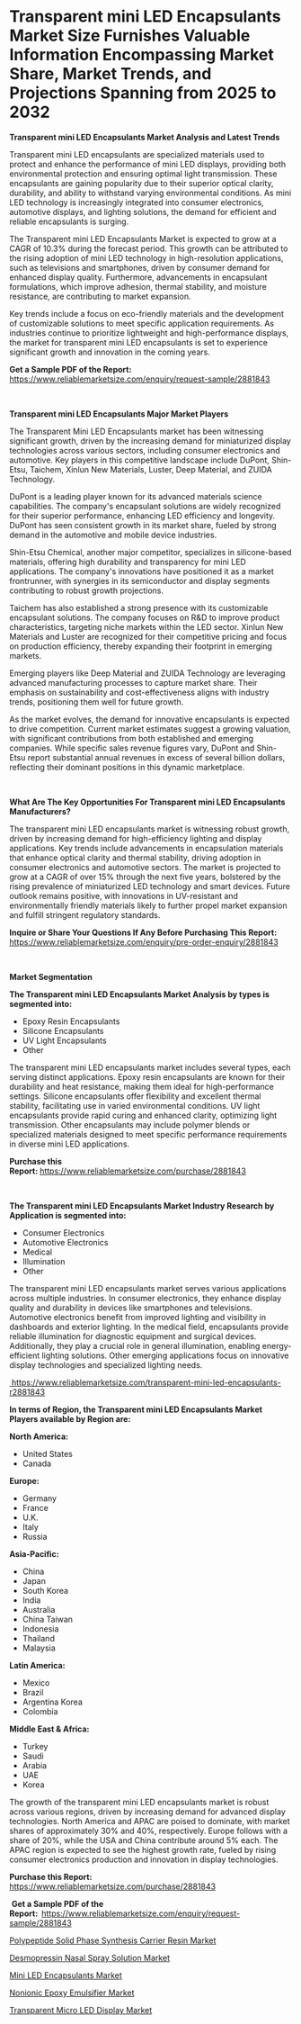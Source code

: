 <p><h1>Transparent mini LED Encapsulants Market Size Furnishes Valuable Information Encompassing Market Share, Market Trends, and Projections Spanning from 2025 to 2032</h1></p><p><strong>Transparent mini LED Encapsulants Market Analysis and Latest Trends</strong></p>
<p><p>Transparent mini LED encapsulants are specialized materials used to protect and enhance the performance of mini LED displays, providing both environmental protection and ensuring optimal light transmission. These encapsulants are gaining popularity due to their superior optical clarity, durability, and ability to withstand varying environmental conditions. As mini LED technology is increasingly integrated into consumer electronics, automotive displays, and lighting solutions, the demand for efficient and reliable encapsulants is surging.</p><p>The Transparent mini LED Encapsulants Market is expected to grow at a CAGR of 10.3% during the forecast period. This growth can be attributed to the rising adoption of mini LED technology in high-resolution applications, such as televisions and smartphones, driven by consumer demand for enhanced display quality. Furthermore, advancements in encapsulant formulations, which improve adhesion, thermal stability, and moisture resistance, are contributing to market expansion.</p><p>Key trends include a focus on eco-friendly materials and the development of customizable solutions to meet specific application requirements. As industries continue to prioritize lightweight and high-performance displays, the market for transparent mini LED encapsulants is set to experience significant growth and innovation in the coming years.</p></p>
<p><strong>Get a Sample PDF of the Report:&nbsp;</strong> <a href="https://www.reliablemarketsize.com/enquiry/request-sample/2881843?utm_campaign=1999&utm_medium=2&utm_source=Github&utm_content=ia&utm_term=12032025&utm_id=transparent-mini-led-encapsulants">https://www.reliablemarketsize.com/enquiry/request-sample/2881843</a></p>
<p>&nbsp;</p>
<p><strong>Transparent mini LED Encapsulants Major Market Players</strong></p>
<p><p>The Transparent Mini LED Encapsulants market has been witnessing significant growth, driven by the increasing demand for miniaturized display technologies across various sectors, including consumer electronics and automotive. Key players in this competitive landscape include DuPont, Shin-Etsu, Taichem, Xinlun New Materials, Luster, Deep Material, and ZUIDA Technology.</p><p>DuPont is a leading player known for its advanced materials science capabilities. The company's encapsulant solutions are widely recognized for their superior performance, enhancing LED efficiency and longevity. DuPont has seen consistent growth in its market share, fueled by strong demand in the automotive and mobile device industries.</p><p>Shin-Etsu Chemical, another major competitor, specializes in silicone-based materials, offering high durability and transparency for mini LED applications. The company's innovations have positioned it as a market frontrunner, with synergies in its semiconductor and display segments contributing to robust growth projections.</p><p>Taichem has also established a strong presence with its customizable encapsulant solutions. The company focuses on R&D to improve product characteristics, targeting niche markets within the LED sector. Xinlun New Materials and Luster are recognized for their competitive pricing and focus on production efficiency, thereby expanding their footprint in emerging markets.</p><p>Emerging players like Deep Material and ZUIDA Technology are leveraging advanced manufacturing processes to capture market share. Their emphasis on sustainability and cost-effectiveness aligns with industry trends, positioning them well for future growth.</p><p>As the market evolves, the demand for innovative encapsulants is expected to drive competition. Current market estimates suggest a growing valuation, with significant contributions from both established and emerging companies. While specific sales revenue figures vary, DuPont and Shin-Etsu report substantial annual revenues in excess of several billion dollars, reflecting their dominant positions in this dynamic marketplace.</p></p>
<p>&nbsp;</p>
<p><strong>What Are The Key Opportunities For Transparent mini LED Encapsulants Manufacturers?</strong></p>
<p><p>The transparent mini LED encapsulants market is witnessing robust growth, driven by increasing demand for high-efficiency lighting and display applications. Key trends include advancements in encapsulation materials that enhance optical clarity and thermal stability, driving adoption in consumer electronics and automotive sectors. The market is projected to grow at a CAGR of over 15% through the next five years, bolstered by the rising prevalence of miniaturized LED technology and smart devices. Future outlook remains positive, with innovations in UV-resistant and environmentally friendly materials likely to further propel market expansion and fulfill stringent regulatory standards.</p></p>
<p><strong>Inquire or Share Your Questions If Any Before Purchasing This Report:</strong> <a href="https://www.reliablemarketsize.com/enquiry/pre-order-enquiry/2881843?utm_campaign=1999&utm_medium=2&utm_source=Github&utm_content=ia&utm_term=12032025&utm_id=transparent-mini-led-encapsulants">https://www.reliablemarketsize.com/enquiry/pre-order-enquiry/2881843</a></p>
<p>&nbsp;</p>
<p><strong>Market Segmentation</strong></p>
<p><strong>The Transparent mini LED Encapsulants Market Analysis by types is segmented into:</strong></p>
<p><ul><li>Epoxy Resin Encapsulants</li><li>Silicone Encapsulants</li><li>UV Light Encapsulants</li><li>Other</li></ul></p>
<p><p>The transparent mini LED encapsulants market includes several types, each serving distinct applications. Epoxy resin encapsulants are known for their durability and heat resistance, making them ideal for high-performance settings. Silicone encapsulants offer flexibility and excellent thermal stability, facilitating use in varied environmental conditions. UV light encapsulants provide rapid curing and enhanced clarity, optimizing light transmission. Other encapsulants may include polymer blends or specialized materials designed to meet specific performance requirements in diverse mini LED applications.</p></p>
<p><strong>Purchase this Report:&nbsp;</strong><a href="https://www.reliablemarketsize.com/purchase/2881843?utm_campaign=1999&utm_medium=2&utm_source=Github&utm_content=ia&utm_term=12032025&utm_id=transparent-mini-led-encapsulants">https://www.reliablemarketsize.com/purchase/2881843</a></p>
<p>&nbsp;</p>
<p><strong>The Transparent mini LED Encapsulants Market Industry Research by Application is segmented into:</strong></p>
<p><ul><li>Consumer Electronics</li><li>Automotive Electronics</li><li>Medical</li><li>Illumination</li><li>Other</li></ul></p>
<p><p>The transparent mini LED encapsulants market serves various applications across multiple industries. In consumer electronics, they enhance display quality and durability in devices like smartphones and televisions. Automotive electronics benefit from improved lighting and visibility in dashboards and exterior lighting. In the medical field, encapsulants provide reliable illumination for diagnostic equipment and surgical devices. Additionally, they play a crucial role in general illumination, enabling energy-efficient lighting solutions. Other emerging applications focus on innovative display technologies and specialized lighting needs.</p></p>
<p><a href="https://www.reliablemarketsize.com/transparent-mini-led-encapsulants-r2881843?utm_campaign=1999&utm_medium=2&utm_source=Github&utm_content=ia&utm_term=12032025&utm_id=transparent-mini-led-encapsulants">&nbsp;https://www.reliablemarketsize.com/transparent-mini-led-encapsulants-r2881843</a></p>
<p><strong>In terms of Region, the Transparent mini LED Encapsulants Market Players available by Region are:</strong></p>
<p>
    <p> <strong> North America: </strong>
        <ul>
            <li>United States</li>
            <li>Canada</li>
        </ul>
        </p> 
    <p> <strong> Europe: </strong>
        <ul>
            <li>Germany</li>
            <li>France</li>
            <li>U.K.</li>
            <li>Italy</li>
            <li>Russia</li>
        </ul>
        </p> 
    <p> <strong> Asia-Pacific: </strong>
        <ul>
            <li>China</li>
            <li>Japan</li>
            <li>South Korea</li>
            <li>India</li>
            <li>Australia</li>
            <li>China Taiwan</li>
            <li>Indonesia</li>
            <li>Thailand</li>
            <li>Malaysia</li>
        </ul>
        </p> 
    <p> <strong> Latin America: </strong>
        <ul>
            <li>Mexico</li>
            <li>Brazil</li>
            <li>Argentina Korea</li>
            <li>Colombia</li>
        </ul>
        </p> 
    <p> <strong> Middle East & Africa: </strong>
        <ul>
            <li>Turkey</li>
            <li>Saudi</li>
            <li>Arabia</li>
            <li>UAE</li>
            <li>Korea</li>
        </ul>
    </p>
    </p>
<p><p>The growth of the transparent mini LED encapsulants market is robust across various regions, driven by increasing demand for advanced display technologies. North America and APAC are poised to dominate, with market shares of approximately 30% and 40%, respectively. Europe follows with a share of 20%, while the USA and China contribute around 5% each. The APAC region is expected to see the highest growth rate, fueled by rising consumer electronics production and innovation in display technologies.</p></p>
<p><strong>Purchase this Report: </strong><a href="https://www.reliablemarketsize.com/purchase/2881843?utm_campaign=1999&utm_medium=2&utm_source=Github&utm_content=ia&utm_term=12032025&utm_id=transparent-mini-led-encapsulants">https://www.reliablemarketsize.com/purchase/2881843</a></p>
<p>&nbsp;<strong>Get a Sample PDF of the Report:&nbsp;&nbsp;</strong><a href="https://www.reliablemarketsize.com/enquiry/request-sample/2881843?utm_campaign=1999&utm_medium=2&utm_source=Github&utm_content=ia&utm_term=12032025&utm_id=transparent-mini-led-encapsulants">https://www.reliablemarketsize.com/enquiry/request-sample/2881843</a></p>
<p><strong></strong></p>
<p><p><a href="https://github.com/enieyfabius/Market-Research-Report-List-1/blob/main/polypeptide-solid-phase-synthesis-carrier-resin-market.md?utm_campaign=1999&utm_medium=2&utm_source=Github&utm_content=ia&utm_term=12032025&utm_id=transparent-mini-led-encapsulants">Polypeptide Solid Phase Synthesis Carrier Resin Market</a></p><p><a href="https://github.com/steegeneat/Market-Research-Report-List-1/blob/main/desmopressin-nasal-spray-solution-market.md?utm_campaign=1999&utm_medium=2&utm_source=Github&utm_content=ia&utm_term=12032025&utm_id=transparent-mini-led-encapsulants">Desmopressin Nasal Spray Solution Market</a></p><p><a href="https://github.com/milievkulov/Market-Research-Report-List-1/blob/main/mini-led-encapsulants-market.md?utm_campaign=1999&utm_medium=2&utm_source=Github&utm_content=ia&utm_term=12032025&utm_id=transparent-mini-led-encapsulants">Mini LED Encapsulants Market</a></p><p><a href="https://github.com/lontohhikma/Market-Research-Report-List-1/blob/main/nonionic-epoxy-emulsifier-market.md?utm_campaign=1999&utm_medium=2&utm_source=Github&utm_content=ia&utm_term=12032025&utm_id=transparent-mini-led-encapsulants">Nonionic Epoxy Emulsifier Market</a></p><p><a href="https://github.com/payareganiou/Market-Research-Report-List-1/blob/main/transparent-micro-led-display-market.md?utm_campaign=1999&utm_medium=2&utm_source=Github&utm_content=ia&utm_term=12032025&utm_id=transparent-mini-led-encapsulants">Transparent Micro LED Display Market</a></p></p>